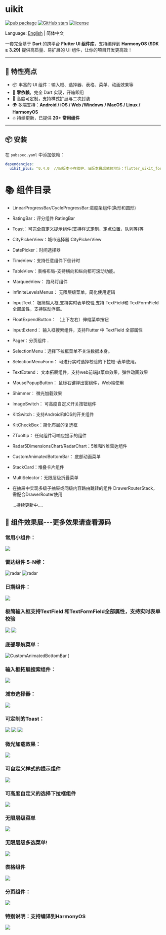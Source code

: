 # uikit
[![pub package](https://img.shields.io/pub/v/uikit_plus.svg)](https://pub.dev/packages/uikit_plus)
[![GitHub stars](https://img.shields.io/github/stars/zhengzaihong/uikit.svg?style=social)](https://github.com/zhengzaihong/uikit)
[![license](https://img.shields.io/github/license/zhengzaihong/uikit)](LICENSE)


Language: [English](README.md) | 简体中文


一套完全基于 **Dart** 的跨平台 **Flutter UI 组件库**，支持编译到 **HarmonyOS (SDK ≥ 3.29)**  提供高质量、易扩展的 UI 组件，让你的项目开发更高效！

---

## 🌟 特性亮点
- 📦 丰富的 UI 组件：输入框、选择器、表格、菜单、动画效果等
- 🔗 **零依赖**，完全 Dart 实现，开箱即用
- 🎨 高度可定制，支持样式扩展与二次封装
- 🌍 多端支持：**Android / iOS / Web  /Windows / MacOS / Linux / HarmonyOS**
- 🔥 持续更新，已提供 **20+ 常用组件**

---

## 📦 安装
在 `pubspec.yaml` 中添加依赖：
```yaml
dependencies:
  uikit_plus: ^0.4.0  //旧版本不在维护，旧版本最后依赖地址：flutter_uikit_forzzh:0.3.1
```


# 📚 组件目录

- LinearProgressBar/CycleProgressBar:进度条组件(条形和圆形)
- RatingBar：评分组件 RatingBar
- Toast：可完全自定义提示组件(支持样式定制，定点位置，队列等)等
- CityPickerView：城市选择器 CityPickerView
- DatePicker：时间选择器
- TimeView：支持任意组件下倒计时
- TableView：表格布局-支持横向和纵向都可滚动功能。
- MarqueeView： 跑马灯组件
- InfiniteLevelsMenus： 无限层级菜单，简化使用逻辑
- InputText： 极简输入框,支持实时表单校验,支持 TextField和 TextFormField全部属性，支持联动浮窗。
- FloatExpendButton： （上下左右）伸缩菜单按钮
- InputExtend： 输入框搜索组件，支持Flutter 中 TextField 全部属性
- Pager：分页组件 .
- SelectionMenu：选择下拉框菜单不关注数据本身。
- SelectionMenuForm： 可进行实时选择校验的下拉框-表单使用。
- TextExtend： 文本拓展组件，支持web前端js菜单效果，弹性动画效果
- MousePopupButton： 鼠标右键弹出窗组件，Web端使用
- Shimmer： 微光加载效果
- ImageSwitch： 可高度自定义开关按钮组件
- KitSwitch：支持Android和IOS的开关组件
- KitCheckBox：简化布局的复选框
- ZTooltip： 任何组件可响应提示的组件
- Radar5DimensionsChart/RadarChart：5维和N维雷达组件
- CustomAnimatedBottomBar： 底部动画菜单
- StackCard：堆叠卡片组件
- MultiSelector：无限层级折叠菜单
- 在抽屉中实现多级子抽屉或同级内容路由跳转的组件 DrawerRouterStack，需配合DrawerRouter使用

  ...持续更新中....



## 🎨 组件效果展---更多效果请查看源码


### 常用小组件：
![](https://github.com/zhengzaihong/uikit/blob/master/images/widgets1.gif)

### 雷达组件 5-N维：
![radar](https://github.com/zhengzaihong/uikit/blob/master/images/radar-n.png ) 
![radar](https://github.com/zhengzaihong/uikit/blob/master/images/radar-n2.png)


### 日期组件：
![](https://github.com/zhengzaihong/uikit/blob/master/images/date_picker.gif)


### 极简输入框支持TextField 和TextFormField全部属性，支持实时表单校验
![](https://github.com/zhengzaihong/uikit/blob/master/images/input_text.gif)
![](https://github.com/zhengzaihong/uikit/blob/master/images/input_text_pop.gif)


### 底部导航菜单：
![CustomAnimatedBottomBar](https://github.com/zhengzaihong/uikit/blob/master/images/bottom_bar.gif) )

### 输入框拓展搜索组件：

![](https://github.com/zhengzaihong/uikit/blob/master/images/inputextentd.gif)

### 城市选择器：
![](https://github.com/zhengzaihong/uikit/blob/master/images/citypicker.gif)


### 可定制的Toast：
![](https://github.com/zhengzaihong/uikit/blob/master/images/toast.gif)
![](https://github.com/zhengzaihong/uikit/blob/master/images/toast_point.png)
![](https://github.com/zhengzaihong/uikit/blob/master/images/toast_queue.gif)

### 微光加载效果：
![](https://github.com/zhengzaihong/uikit/blob/master/images/shimmer1.gif)



### 可自定义样式的提示组件
![](https://github.com/zhengzaihong/uikit/blob/master/images/ztooltip.gif)


### 可高度自定义的选择下拉框组件
![](https://github.com/zhengzaihong/uikit/blob/master/images/SelectionMenu2.jpg)

### 无限层级菜单
![](https://github.com/zhengzaihong/uikit/blob/master/images/one_expand.gif)
### 无限层级多选菜单!
![](https://github.com/zhengzaihong/uikit/blob/master/images/selector.png)

### 表格组件
![](https://github.com/zhengzaihong/uikit/blob/master/images/table_scroller.gif)

### 分页组件：
![](https://github.com/zhengzaihong/uikit/blob/master/images/pager_image.png)

### 特别说明：支持编译到HarmonyOS
![](https://github.com/zhengzaihong/uikit/blob/master/images/HarmonyOS-example.gif)